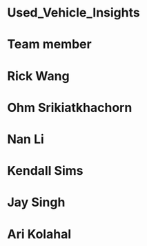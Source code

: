 # Used_Vehicle_Insights
# Team member 
# Rick Wang
# Ohm Srikiatkhachorn
# Nan Li
# Kendall Sims
# Jay Singh
# Ari Kolahal
